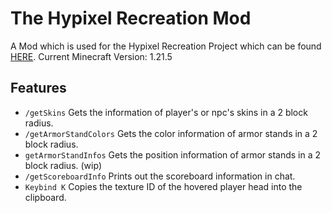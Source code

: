 # The Hypixel Recreation Mod

A Mod which is used for the Hypixel Recreation Project which can be found [HERE](https://github.com/Swofty-Developments/HypixelSkyBlock).
Current Minecraft Version: 1.21.5

## Features
- `/getSkins` Gets the information of player's or npc's skins in a 2 block radius.
- `/getArmorStandColors` Gets the color information of armor stands in a 2 block radius.
- `getArmorStandInfos` Gets the position information of armor stands in a 2 block radius. (wip)
- `/getScoreboardInfo` Prints out the scoreboard information in chat.
- `Keybind K` Copies the texture ID of the hovered player head into the clipboard.